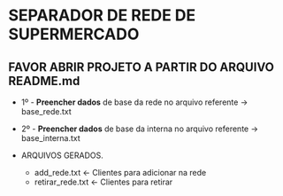 # SEPARADOR DE REDE DE SUPERMERCADO
## FAVOR ABRIR PROJETO A PARTIR DO ARQUIVO README.md


- 1º - **Preencher dados** de base da rede no arquivo referente -> base_rede.txt
- 2º - **Preencher dados** de base da interna no arquivo referente -> base_interna.txt

- ARQUIVOS GERADOS.
    - add_rede.txt <- Clientes para adicionar na rede
    - retirar_rede.txt <- Clientes para retirar